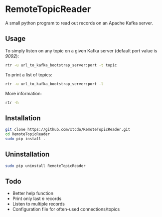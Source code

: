 # RemoteTopicReader
A small python program to read out records on an Apache Kafka server.

## Usage
To simply listen on any topic on a given Kafka server (default port value is *9092*):
```bash
rtr -u url_to_kafka_bootstrap_server:port -t topic
```

To print a list of topics:
```bash
rtr -u url_to_kafka_bootstrap_server:port -l
```

More information:
```bash
rtr -h
```

## Installation
```bash
git clone https://github.com/xtcdo/RemoteTopicReader.git
cd RemoteTopicReader
sudo pip install .
```

## Uninstallation
```bash
sudo pip uninstall RemoteTopicReader
```

## Todo
* Better help function
* Print only last *n* records
* Listen to multiple records
* Configuration file for often-used connections/topics